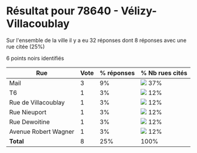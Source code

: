 # Résultat pour 78640 - Vélizy-Villacoublay

Sur l'ensemble de la ville il y a eu 32 réponses dont 8 réponses avec une rue citée (25%)

6 points noirs identifiés

| Rue | Vote | % réponses | % Nb rues cités|
|-----|------|------------|----------------|
| Mail | 3 | 9% | <img src="../../img/bar_37.gif" />&nbsp;37%|
| T6 | 1 | 3% | <img src="../../img/bar_12.gif" />&nbsp;12%|
| Rue de Villacoublay | 1 | 3% | <img src="../../img/bar_12.gif" />&nbsp;12%|
| Rue Nieuport | 1 | 3% | <img src="../../img/bar_12.gif" />&nbsp;12%|
| Rue Dewoitine | 1 | 3% | <img src="../../img/bar_12.gif" />&nbsp;12%|
| Avenue Robert Wagner | 1 | 3% | <img src="../../img/bar_12.gif" />&nbsp;12%|
| **Total** | 8 | 25% | 100%|
